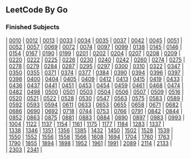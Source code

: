 ## LeetCode By Go

### Finished Subjects

| [0010](https://github.com/Harpsichord1207/GoLeetCode/blob/main/subs/10.go) | [0012](https://github.com/Harpsichord1207/GoLeetCode/blob/main/subs/12.go) | [0013](https://github.com/Harpsichord1207/GoLeetCode/blob/main/subs/13.go) | [0033](https://github.com/Harpsichord1207/GoLeetCode/blob/main/subs/33.go) | [0034](https://github.com/Harpsichord1207/GoLeetCode/blob/main/subs/34.go) | [0035](https://github.com/Harpsichord1207/GoLeetCode/blob/main/subs/35.go) | [0037](https://github.com/Harpsichord1207/GoLeetCode/blob/main/subs/37.go) | [0042](https://github.com/Harpsichord1207/GoLeetCode/blob/main/subs/42.go) | [0045](https://github.com/Harpsichord1207/GoLeetCode/blob/main/subs/45.go) | [0051](https://github.com/Harpsichord1207/GoLeetCode/blob/main/subs/51.go) |  
| [0052](https://github.com/Harpsichord1207/GoLeetCode/blob/main/subs/52.go) | [0057](https://github.com/Harpsichord1207/GoLeetCode/blob/main/subs/57.go) | [0069](https://github.com/Harpsichord1207/GoLeetCode/blob/main/subs/69.go) | [0072](https://github.com/Harpsichord1207/GoLeetCode/blob/main/subs/72.go) | [0074](https://github.com/Harpsichord1207/GoLeetCode/blob/main/subs/74.go) | [0097](https://github.com/Harpsichord1207/GoLeetCode/blob/main/subs/97.go) | [0099](https://github.com/Harpsichord1207/GoLeetCode/blob/main/subs/99.go) | [0138](https://github.com/Harpsichord1207/GoLeetCode/blob/main/subs/138.go) | [0145](https://github.com/Harpsichord1207/GoLeetCode/blob/main/subs/145.go) | [0146](https://github.com/Harpsichord1207/GoLeetCode/blob/main/subs/146.go) |  
| [0154](https://github.com/Harpsichord1207/GoLeetCode/blob/main/subs/154.go) | [0167](https://github.com/Harpsichord1207/GoLeetCode/blob/main/subs/167.go) | [0190](https://github.com/Harpsichord1207/GoLeetCode/blob/main/subs/190.go) | [0199](https://github.com/Harpsichord1207/GoLeetCode/blob/main/subs/199.go) | [0201](https://github.com/Harpsichord1207/GoLeetCode/blob/main/subs/201.go) | [0202](https://github.com/Harpsichord1207/GoLeetCode/blob/main/subs/202.go) | [0204](https://github.com/Harpsichord1207/GoLeetCode/blob/main/subs/204.go) | [0207](https://github.com/Harpsichord1207/GoLeetCode/blob/main/subs/207.go) | [0208](https://github.com/Harpsichord1207/GoLeetCode/blob/main/subs/208.go) | [0209](https://github.com/Harpsichord1207/GoLeetCode/blob/main/subs/209.go) |  
| [0220](https://github.com/Harpsichord1207/GoLeetCode/blob/main/subs/220.go) | [0222](https://github.com/Harpsichord1207/GoLeetCode/blob/main/subs/222.go) | [0225](https://github.com/Harpsichord1207/GoLeetCode/blob/main/subs/225.go) | [0226](https://github.com/Harpsichord1207/GoLeetCode/blob/main/subs/226.go) | [0230](https://github.com/Harpsichord1207/GoLeetCode/blob/main/subs/230.go) | [0240](https://github.com/Harpsichord1207/GoLeetCode/blob/main/subs/240.go) | [0242](https://github.com/Harpsichord1207/GoLeetCode/blob/main/subs/242.go) | [0260](https://github.com/Harpsichord1207/GoLeetCode/blob/main/subs/260.go) | [0274](https://github.com/Harpsichord1207/GoLeetCode/blob/main/subs/274.go) | [0275](https://github.com/Harpsichord1207/GoLeetCode/blob/main/subs/275.go) |  
| [0278](https://github.com/Harpsichord1207/GoLeetCode/blob/main/subs/278.go) | [0279](https://github.com/Harpsichord1207/GoLeetCode/blob/main/subs/279.go) | [0284](https://github.com/Harpsichord1207/GoLeetCode/blob/main/subs/284.go) | [0287](https://github.com/Harpsichord1207/GoLeetCode/blob/main/subs/287.go) | [0295](https://github.com/Harpsichord1207/GoLeetCode/blob/main/subs/295.go) | [0297](https://github.com/Harpsichord1207/GoLeetCode/blob/main/subs/297.go) | [0300](https://github.com/Harpsichord1207/GoLeetCode/blob/main/subs/300.go) | [0310](https://github.com/Harpsichord1207/GoLeetCode/blob/main/subs/310.go) | [0322](https://github.com/Harpsichord1207/GoLeetCode/blob/main/subs/322.go) | [0347](https://github.com/Harpsichord1207/GoLeetCode/blob/main/subs/347.go) |  
| [0350](https://github.com/Harpsichord1207/GoLeetCode/blob/main/subs/350.go) | [0355](https://github.com/Harpsichord1207/GoLeetCode/blob/main/subs/355.go) | [0371](https://github.com/Harpsichord1207/GoLeetCode/blob/main/subs/371.go) | [0374](https://github.com/Harpsichord1207/GoLeetCode/blob/main/subs/374.go) | [0377](https://github.com/Harpsichord1207/GoLeetCode/blob/main/subs/377.go) | [0384](https://github.com/Harpsichord1207/GoLeetCode/blob/main/subs/384.go) | [0390](https://github.com/Harpsichord1207/GoLeetCode/blob/main/subs/390.go) | [0394](https://github.com/Harpsichord1207/GoLeetCode/blob/main/subs/394.go) | [0396](https://github.com/Harpsichord1207/GoLeetCode/blob/main/subs/396.go) | [0397](https://github.com/Harpsichord1207/GoLeetCode/blob/main/subs/397.go) |  
| [0398](https://github.com/Harpsichord1207/GoLeetCode/blob/main/subs/398.go) | [0400](https://github.com/Harpsichord1207/GoLeetCode/blob/main/subs/400.go) | [0404](https://github.com/Harpsichord1207/GoLeetCode/blob/main/subs/404.go) | [0405](https://github.com/Harpsichord1207/GoLeetCode/blob/main/subs/405.go) | [0409](https://github.com/Harpsichord1207/GoLeetCode/blob/main/subs/409.go) | [0412](https://github.com/Harpsichord1207/GoLeetCode/blob/main/subs/412.go) | [0413](https://github.com/Harpsichord1207/GoLeetCode/blob/main/subs/413.go) | [0415](https://github.com/Harpsichord1207/GoLeetCode/blob/main/subs/415.go) | [0419](https://github.com/Harpsichord1207/GoLeetCode/blob/main/subs/419.go) | [0433](https://github.com/Harpsichord1207/GoLeetCode/blob/main/subs/433.go) |  
| [0436](https://github.com/Harpsichord1207/GoLeetCode/blob/main/subs/436.go) | [0437](https://github.com/Harpsichord1207/GoLeetCode/blob/main/subs/437.go) | [0441](https://github.com/Harpsichord1207/GoLeetCode/blob/main/subs/441.go) | [0451](https://github.com/Harpsichord1207/GoLeetCode/blob/main/subs/451.go) | [0453](https://github.com/Harpsichord1207/GoLeetCode/blob/main/subs/453.go) | [0454](https://github.com/Harpsichord1207/GoLeetCode/blob/main/subs/454.go) | [0459](https://github.com/Harpsichord1207/GoLeetCode/blob/main/subs/459.go) | [0461](https://github.com/Harpsichord1207/GoLeetCode/blob/main/subs/461.go) | [0468](https://github.com/Harpsichord1207/GoLeetCode/blob/main/subs/468.go) | [0474](https://github.com/Harpsichord1207/GoLeetCode/blob/main/subs/474.go) |  
| [0482](https://github.com/Harpsichord1207/GoLeetCode/blob/main/subs/482.go) | [0498](https://github.com/Harpsichord1207/GoLeetCode/blob/main/subs/498.go) | [0500](https://github.com/Harpsichord1207/GoLeetCode/blob/main/subs/500.go) | [0501](https://github.com/Harpsichord1207/GoLeetCode/blob/main/subs/501.go) | [0503](https://github.com/Harpsichord1207/GoLeetCode/blob/main/subs/503.go) | [0504](https://github.com/Harpsichord1207/GoLeetCode/blob/main/subs/504.go) | [0506](https://github.com/Harpsichord1207/GoLeetCode/blob/main/subs/506.go) | [0507](https://github.com/Harpsichord1207/GoLeetCode/blob/main/subs/507.go) | [0509](https://github.com/Harpsichord1207/GoLeetCode/blob/main/subs/509.go) | [0516](https://github.com/Harpsichord1207/GoLeetCode/blob/main/subs/516.go) |  
| [0520](https://github.com/Harpsichord1207/GoLeetCode/blob/main/subs/520.go) | [0521](https://github.com/Harpsichord1207/GoLeetCode/blob/main/subs/521.go) | [0522](https://github.com/Harpsichord1207/GoLeetCode/blob/main/subs/522.go) | [0528](https://github.com/Harpsichord1207/GoLeetCode/blob/main/subs/528.go) | [0530](https://github.com/Harpsichord1207/GoLeetCode/blob/main/subs/530.go) | [0547](https://github.com/Harpsichord1207/GoLeetCode/blob/main/subs/547.go) | [0563](https://github.com/Harpsichord1207/GoLeetCode/blob/main/subs/563.go) | [0575](https://github.com/Harpsichord1207/GoLeetCode/blob/main/subs/575.go) | [0583](https://github.com/Harpsichord1207/GoLeetCode/blob/main/subs/583.go) | [0589](https://github.com/Harpsichord1207/GoLeetCode/blob/main/subs/589.go) |  
| [0592](https://github.com/Harpsichord1207/GoLeetCode/blob/main/subs/592.go) | [0593](https://github.com/Harpsichord1207/GoLeetCode/blob/main/subs/593.go) | [0594](https://github.com/Harpsichord1207/GoLeetCode/blob/main/subs/594.go) | [0611](https://github.com/Harpsichord1207/GoLeetCode/blob/main/subs/611.go) | [0633](https://github.com/Harpsichord1207/GoLeetCode/blob/main/subs/633.go) | [0653](https://github.com/Harpsichord1207/GoLeetCode/blob/main/subs/653.go) | [0655](https://github.com/Harpsichord1207/GoLeetCode/blob/main/subs/655.go) | [0658](https://github.com/Harpsichord1207/GoLeetCode/blob/main/subs/658.go) | [0671](https://github.com/Harpsichord1207/GoLeetCode/blob/main/subs/671.go) | [0682](https://github.com/Harpsichord1207/GoLeetCode/blob/main/subs/682.go) |  
| [0686](https://github.com/Harpsichord1207/GoLeetCode/blob/main/subs/686.go) | [0690](https://github.com/Harpsichord1207/GoLeetCode/blob/main/subs/690.go) | [0692](https://github.com/Harpsichord1207/GoLeetCode/blob/main/subs/692.go) | [0718](https://github.com/Harpsichord1207/GoLeetCode/blob/main/subs/718.go) | [0744](https://github.com/Harpsichord1207/GoLeetCode/blob/main/subs/744.go) | [0753](https://github.com/Harpsichord1207/GoLeetCode/blob/main/subs/753.go) | [0766](https://github.com/Harpsichord1207/GoLeetCode/blob/main/subs/766.go) | [0791](https://github.com/Harpsichord1207/GoLeetCode/blob/main/subs/791.go) | [0842](https://github.com/Harpsichord1207/GoLeetCode/blob/main/subs/842.go) | [0844](https://github.com/Harpsichord1207/GoLeetCode/blob/main/subs/844.go) |  
| [0852](https://github.com/Harpsichord1207/GoLeetCode/blob/main/subs/852.go) | [0863](https://github.com/Harpsichord1207/GoLeetCode/blob/main/subs/863.go) | [0875](https://github.com/Harpsichord1207/GoLeetCode/blob/main/subs/875.go) | [0881](https://github.com/Harpsichord1207/GoLeetCode/blob/main/subs/881.go) | [0883](https://github.com/Harpsichord1207/GoLeetCode/blob/main/subs/883.go) | [0884](https://github.com/Harpsichord1207/GoLeetCode/blob/main/subs/884.go) | [0890](https://github.com/Harpsichord1207/GoLeetCode/blob/main/subs/890.go) | [0897](https://github.com/Harpsichord1207/GoLeetCode/blob/main/subs/897.go) | [0983](https://github.com/Harpsichord1207/GoLeetCode/blob/main/subs/983.go) | [0993](https://github.com/Harpsichord1207/GoLeetCode/blob/main/subs/993.go) |  
| [1004](https://github.com/Harpsichord1207/GoLeetCode/blob/main/subs/1004.go) | [1122](https://github.com/Harpsichord1207/GoLeetCode/blob/main/subs/1122.go) | [1137](https://github.com/Harpsichord1207/GoLeetCode/blob/main/subs/1137.go) | [1154](https://github.com/Harpsichord1207/GoLeetCode/blob/main/subs/1154.go) | [1161](https://github.com/Harpsichord1207/GoLeetCode/blob/main/subs/1161.go) | [1175](https://github.com/Harpsichord1207/GoLeetCode/blob/main/subs/1175.go) | [1177](https://github.com/Harpsichord1207/GoLeetCode/blob/main/subs/1177.go) | [1184](https://github.com/Harpsichord1207/GoLeetCode/blob/main/subs/1184.go) | [1283](https://github.com/Harpsichord1207/GoLeetCode/blob/main/subs/1283.go) | [1337](https://github.com/Harpsichord1207/GoLeetCode/blob/main/subs/1337.go) |  
| [1338](https://github.com/Harpsichord1207/GoLeetCode/blob/main/subs/1338.go) | [1346](https://github.com/Harpsichord1207/GoLeetCode/blob/main/subs/1346.go) | [1351](https://github.com/Harpsichord1207/GoLeetCode/blob/main/subs/1351.go) | [1356](https://github.com/Harpsichord1207/GoLeetCode/blob/main/subs/1356.go) | [1385](https://github.com/Harpsichord1207/GoLeetCode/blob/main/subs/1385.go) | [1432](https://github.com/Harpsichord1207/GoLeetCode/blob/main/subs/1432.go) | [1450](https://github.com/Harpsichord1207/GoLeetCode/blob/main/subs/1450.go) | [1502](https://github.com/Harpsichord1207/GoLeetCode/blob/main/subs/1502.go) | [1528](https://github.com/Harpsichord1207/GoLeetCode/blob/main/subs/1528.go) | [1539](https://github.com/Harpsichord1207/GoLeetCode/blob/main/subs/1539.go) |  
| [1550](https://github.com/Harpsichord1207/GoLeetCode/blob/main/subs/1550.go) | [1552](https://github.com/Harpsichord1207/GoLeetCode/blob/main/subs/1552.go) | [1556](https://github.com/Harpsichord1207/GoLeetCode/blob/main/subs/1556.go) | [1558](https://github.com/Harpsichord1207/GoLeetCode/blob/main/subs/1558.go) | [1566](https://github.com/Harpsichord1207/GoLeetCode/blob/main/subs/1566.go) | [1608](https://github.com/Harpsichord1207/GoLeetCode/blob/main/subs/1608.go) | [1694](https://github.com/Harpsichord1207/GoLeetCode/blob/main/subs/1694.go) | [1704](https://github.com/Harpsichord1207/GoLeetCode/blob/main/subs/1704.go) | [1760](https://github.com/Harpsichord1207/GoLeetCode/blob/main/subs/1760.go) | [1763](https://github.com/Harpsichord1207/GoLeetCode/blob/main/subs/1763.go) |  
| [1790](https://github.com/Harpsichord1207/GoLeetCode/blob/main/subs/1790.go) | [1855](https://github.com/Harpsichord1207/GoLeetCode/blob/main/subs/1855.go) | [1894](https://github.com/Harpsichord1207/GoLeetCode/blob/main/subs/1894.go) | [1898](https://github.com/Harpsichord1207/GoLeetCode/blob/main/subs/1898.go) | [1952](https://github.com/Harpsichord1207/GoLeetCode/blob/main/subs/1952.go) | [1961](https://github.com/Harpsichord1207/GoLeetCode/blob/main/subs/1961.go) | [1991](https://github.com/Harpsichord1207/GoLeetCode/blob/main/subs/1991.go) | [2089](https://github.com/Harpsichord1207/GoLeetCode/blob/main/subs/2089.go) | [2114](https://github.com/Harpsichord1207/GoLeetCode/blob/main/subs/2114.go) | [2133](https://github.com/Harpsichord1207/GoLeetCode/blob/main/subs/2133.go) |  
| [2303](https://github.com/Harpsichord1207/GoLeetCode/blob/main/subs/2303.go) | [2341](https://github.com/Harpsichord1207/GoLeetCode/blob/main/subs/2341.go) |